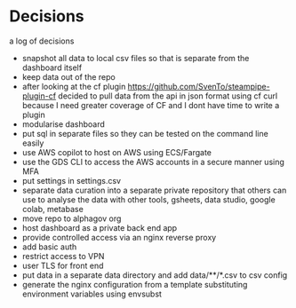 # Decisions

a log of decisions

- snapshot all data to local csv files so that is separate from the dashboard itself
- keep data out of the repo
- after looking at the cf plugin https://github.com/SvenTo/steampipe-plugin-cf decided to pull data from the api in json format using cf curl because I need greater coverage of CF and I dont have time to write a plugin
- modularise dashboard
- put sql in separate files so they can be tested on the command line easily
- use AWS copilot to host on AWS using ECS/Fargate
- use the GDS CLI to access the AWS accounts in a secure manner using MFA
- put settings in settings.csv
- separate data curation into a separate private repository that others can use to analyse the data with other tools, gsheets, data studio, google colab, metabase
- move repo to alphagov org
- host dashboard as a private back end app
- provide controlled access via an nginx reverse proxy
- add basic auth
- restrict access to VPN
- user TLS for front end
- put data in  a separate data directory and add data/**/*.csv to csv config
- generate the nginx configuration from a template substituting environment variables using envsubst
